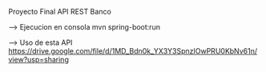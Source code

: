 Proyecto Final API REST Banco

--> Ejecucion en consola
mvn spring-boot:run

--> Uso de esta API
https://drive.google.com/file/d/1MD_Bdn0k_YX3Y3SpnzIOwPRU0KbNv61n/view?usp=sharing

